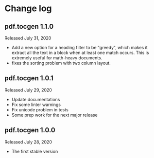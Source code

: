 Change log
==========

pdf.tocgen 1.1.0
----------------

Released July 31, 2020

- Add a new option for a heading filter to be "greedy", which makes it extract
  all the text in a block when at least one match occurs. This is extremely
  useful for math-heavy documents.
- fixes the sorting problem with two column layout.

pdf.tocgen 1.0.1
----------------

Released July 29, 2020

- Update documentations
- Fix some linter warnings
- Fix unicode problem in tests
- Some prep work for the next major release

pdf.tocgen 1.0.0
----------------

Released July 28, 2020

- The first stable version
